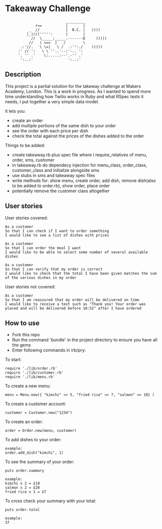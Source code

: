 Takeaway Challenge
==================
```
                            _________
              r==           |       |
           _  //            |  R.C. |   ))))
          |_)//(''''':      |       |
            //  \_____:_____.-------D     )))))
           //   | ===  |   /        \
       .:'//.   \ \=|   \ /  .:'':./    )))))
      :' // ':   \ \ ''..'--:'-.. ':
      '. '' .'    \:.....:--'.-'' .'
       ':..:'                ':..:'

 ```
Description
-------

This project is a partial solution for the takeway challenge at Makers Academy, London. This is a work in progress.
As I wanted to spend more time understanding how Twilio works in Ruby and what RSpec tests it needs, I put together a very simple data model.

It lets you:

- create an order
- add multiple portions of the same dish to your order
- see the order with each price per dish
- check the total against the prices of the dishes added to the order

Things to be added:

- create takeaway.rb plus spec file where I require_relatives of menu, order, sms, customer
- in takeaway.rb do dependecy injection for menu_class, order_class, customer_class and initialize alongside sms
- use stubs in sms and takeaway spec files
- write methods for: show menu, create order, add dish, remove dish(also to be added to order.rb), show order, place order
- potentially remove the customer class altogether


User stories
-------

User stories covered:

```
As a customer
So that I can check if I want to order something
I would like to see a list of dishes with prices

As a customer
So that I can order the meal I want
I would like to be able to select some number of several available dishes

As a customer
So that I can verify that my order is correct
I would like to check that the total I have been given matches the sum of the various dishes in my order
```
User stories not covered:
```
As a customer
So that I am reassured that my order will be delivered on time
I would like to receive a text such as "Thank you! Your order was placed and will be delivered before 18:52" after I have ordered
```
How to use
-------
* Fork this repo
* Run the command 'bundle' in the project directory to ensure you have all the gems
* Enter following commands in irb/pry:

To start:
```
require './lib/order.rb'
require './lib/customer.rb'
require './lib/menu.rb'
```
To create a new menu:
```
menu = Menu.new({ "kimchi" => 5, "fried rice" => 7, "salmon" => 10} )
```
To create a customer account:
```
customer = Customer.new("1234")
```
To create an order:
```
order = Order.new(menu, customer)
```
To add dishes to your order:
```
example:
order.add_dish("kimchi", 1)
```
To see the summary of your order:
```
puts order.summary

example:
kimchi x 2 = £10
salmon x 2 = £20
fried rice x 1 = £7
```
To cross check your summary with your total:
```
puts order.total

example:
37
```
